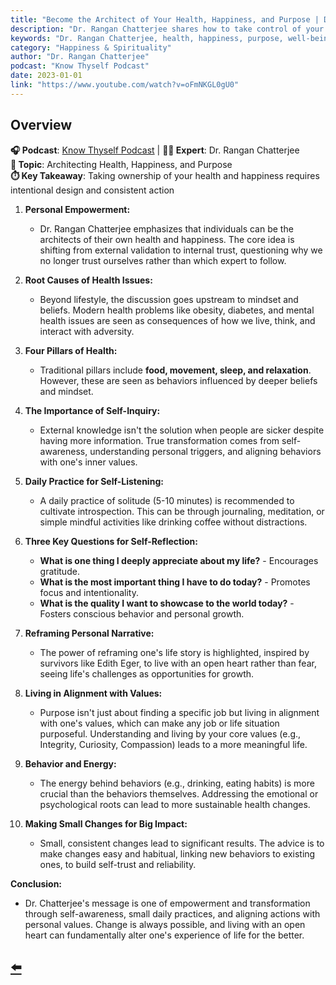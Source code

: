 ```yaml
---
title: "Become the Architect of Your Health, Happiness, and Purpose | Dr. Rangan Chatterjee"
description: "Dr. Rangan Chatterjee shares how to take control of your health, happiness, and purpose by becoming the architect of your own well-being."
keywords: "Dr. Rangan Chatterjee, health, happiness, purpose, well-being, architect, life design, holistic health"
category: "Happiness & Spirituality"
author: "Dr. Rangan Chatterjee"
podcast: "Know Thyself Podcast"
date: 2023-01-01
link: "https://www.youtube.com/watch?v=oFmNKGL0gU0"
---
```


## Overview

**🎧 Podcast**: [Know Thyself Podcast](https://www.youtube.com/playlist?list=PLcdXvEekPv1GRqbvjVf41TrYQhjHRO1_q) | **👨‍⚕️ Expert**: Dr. Rangan Chatterjee  
**🎯 Topic**: Architecting Health, Happiness, and Purpose  
**⏱️ Key Takeaway**: Taking ownership of your health and happiness requires intentional design and consistent action

1. **Personal Empowerment:**
   - Dr. Rangan Chatterjee emphasizes that individuals can be the architects of their own health and happiness. The core idea is shifting from external validation to internal trust, questioning why we no longer trust ourselves rather than which expert to follow.

2. **Root Causes of Health Issues:**
   - Beyond lifestyle, the discussion goes upstream to mindset and beliefs. Modern health problems like obesity, diabetes, and mental health issues are seen as consequences of how we live, think, and interact with adversity.

3. **Four Pillars of Health:**
   - Traditional pillars include **food, movement, sleep, and relaxation**. However, these are seen as behaviors influenced by deeper beliefs and mindset.

4. **The Importance of Self-Inquiry:**
   - External knowledge isn't the solution when people are sicker despite having more information. True transformation comes from self-awareness, understanding personal triggers, and aligning behaviors with one's inner values.

5. **Daily Practice for Self-Listening:**
   - A daily practice of solitude (5-10 minutes) is recommended to cultivate introspection. This can be through journaling, meditation, or simple mindful activities like drinking coffee without distractions.

6. **Three Key Questions for Self-Reflection:**
   - **What is one thing I deeply appreciate about my life?** - Encourages gratitude.
   - **What is the most important thing I have to do today?** - Promotes focus and intentionality.
   - **What is the quality I want to showcase to the world today?** - Fosters conscious behavior and personal growth.

7. **Reframing Personal Narrative:**
   - The power of reframing one's life story is highlighted, inspired by survivors like Edith Eger, to live with an open heart rather than fear, seeing life's challenges as opportunities for growth.

8. **Living in Alignment with Values:**
   - Purpose isn't just about finding a specific job but living in alignment with one's values, which can make any job or life situation purposeful. Understanding and living by your core values (e.g., Integrity, Curiosity, Compassion) leads to a more meaningful life.

9. **Behavior and Energy:**
   - The energy behind behaviors (e.g., drinking, eating habits) is more crucial than the behaviors themselves. Addressing the emotional or psychological roots can lead to more sustainable health changes.

10. **Making Small Changes for Big Impact:**
    - Small, consistent changes lead to significant results. The advice is to make changes easy and habitual, linking new behaviors to existing ones, to build self-trust and reliability.

**Conclusion:**
- Dr. Chatterjee's message is one of empowerment and transformation through self-awareness, small daily practices, and aligning actions with personal values. Change is always possible, and living with an open heart can fundamentally alter one's experience of life for the better.

## [⬅️](/)